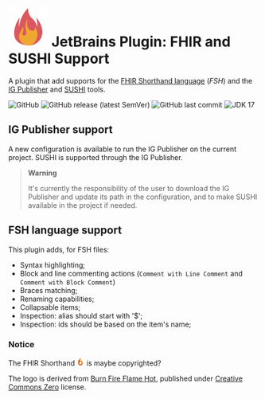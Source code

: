 # ![FHIR and SUSHI Support Logo](src/main/resources/META-INF/pluginIcon.svg) JetBrains Plugin: FHIR and SUSHI Support

<!-- Plugin description -->
A plugin that add supports for the [FHIR Shorthand language](https://build.fhir.org/ig/HL7/fhir-shorthand/index.html)
(_FSH_) and the [IG Publisher](https://github.com/HL7/fhir-ig-publisher) and [SUSHI](https://github.com/FHIR/sushi/)
tools.
<!-- Plugin description end -->

<p align="center">

![GitHub](https://img.shields.io/github/license/qligier/jetbrains-plugin-fss?style=flat-square)
![GitHub release (latest SemVer)](https://img.shields.io/github/v/release/qligier/jetbrains-plugin-fss?style=flat-square)
![GitHub last commit](https://img.shields.io/github/last-commit/qligier/jetbrains-plugin-fss?style=flat-square)
![JDK 17](https://img.shields.io/badge/JDK-17-blue?style=flat-square)
</p>

## IG Publisher support

A new configuration is available to run the IG Publisher on the current project. SUSHI is supported through the IG
Publisher.

> **Warning**
>
> It's currently the responsibility of the user to download the IG Publisher and update its path in the
> configuration, and to make SUSHI available in the project if needed.

## FSH language support

This plugin adds, for FSH files:

- Syntax highlighting;
- Block and line commenting actions (`Comment with Line Comment` and `Comment with Block Comment`)
- Braces matching;
- Renaming capabilities;
- Collapsable items;
- Inspection: alias should start with '$';
- Inspection: ids should be based on the item's name;

### Notice

The FHIR
Shorthand ![FSH icon](https://github.com/qligier/jetbrains-plugin-fss/raw/master/src/main/resources/icons/fsh_flame.png)
is maybe copyrighted?

The logo is derived from [Burn Fire Flame Hot](https://www.svgrepo.com/svg/404501/burn-fire-flame-hot), published
under [Creative Commons Zero](https://creativecommons.org/publicdomain/zero/1.0/) license.
